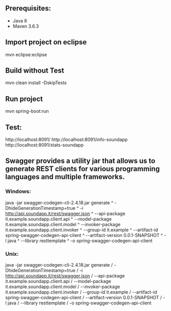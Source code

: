 
## Prerequisites:
 - Java 8
 - Maven 3.6.3

## Import project on eclipse
mvn eclipse:eclipse

## Build without Test
mvn clean install -DskipTests

## Run project
mvn spring-boot:run

## Test:
http://localhost:8091/
http://localhost:8091/info-soundapp
http://localhost:8091/stats-soundapp


## Swagger provides a utility jar that allows us to generate REST clients for various programming languages and multiple frameworks.

### Windows:

java -jar swagger-codegen-cli-2.4.18.jar generate ^
  -DhideGenerationTimestamp=true ^
  -i http://api.soundapp.it/rest/swagger.json ^
  --api-package it.example.soundapp.client.api ^
  --model-package it.example.soundapp.client.model ^
  --invoker-package it.example.soundapp.client.invoker ^
  --group-id it.example ^
  --artifact-id spring-swagger-codegen-api-client ^
  --artifact-version 0.0.1-SNAPSHOT ^
  -l java ^
  --library resttemplate ^
  -o spring-swagger-codegen-api-client
  
### Unix:

java -jar swagger-codegen-cli-2.4.18.jar generate /
  -DhideGenerationTimestamp=true /
  -i http://api.soundapp.it/rest/swagger.json /
  --api-package it.example.soundapp.client.api /
  --model-package it.example.soundapp.client.model /
  --invoker-package it.example.soundapp.client.invoker /
  --group-id it.example /
  --artifact-id spring-swagger-codegen-api-client /
  --artifact-version 0.0.1-SNAPSHOT /
  -l java /
  --library resttemplate /
  -o spring-swagger-codegen-api-client

